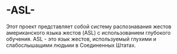 # -ASL-
Этот проект представляет собой систему распознавания жестов американского языка жестов (ASL) с использованием глубокого обучения. ASL - это язык жестов, используемый глухими и слабослышащими людьми в Соединенных Штатах.
